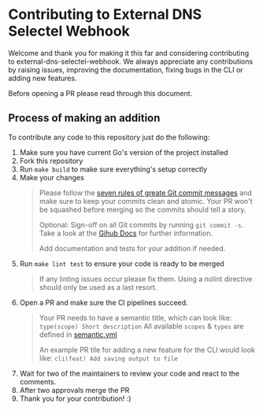 # Contributing to External DNS Selectel Webhook

Welcome and thank you for making it this far and considering contributing to external-dns-selectel-webhook.
We always appreciate any contributions by raising issues, improving the documentation, fixing bugs in the CLI or adding new features.

Before opening a PR please read through this document.

## Process of making an addition

To contribute any code to this repository just do the following:

1. Make sure you have current Go's version of the project installed
2. Fork this repository
3. Run `make build` to make sure everything's setup correctly
4. Make your changes
   > Please follow the [seven rules of greate Git commit messages](https://chris.beams.io/posts/git-commit/#seven-rules)
   > and make sure to keep your commits clean and atomic.
   > Your PR won't be squashed before merging so the commits should tell a story.
   >
   > Optional: Sign-off on all Git commits by running `git commit -s`.
   > Take a look at the [Gihub Docs](https://docs.github.com/en/authentication/managing-commit-signature-verification/signing-commits) for further information.
   >
   > Add documentation and tests for your addition if needed.
5. Run `make lint test` to ensure your code is ready to be merged
   > If any linting issues occur please fix them.
   > Using a nolint directive should only be used as a last resort.
6. Open a PR and make sure the CI pipelines succeed.
   > Your PR needs to have a semantic title, which can look like: `type(scope) Short description`
   > All available `scopes` & `types` are defined in [semantic.yml](https://github.com/stackitcloud/external-dns-selectel-webhook/blob/main/.github/semantic.yml)
   >
   > An example PR tile for adding a new feature for the CLI would look like: `cli(feat) Add saving output to file`
7. Wait for two of the maintainers to review your code and react to the comments.
8. After two approvals merge the PR
9. Thank you for your contribution! :)

